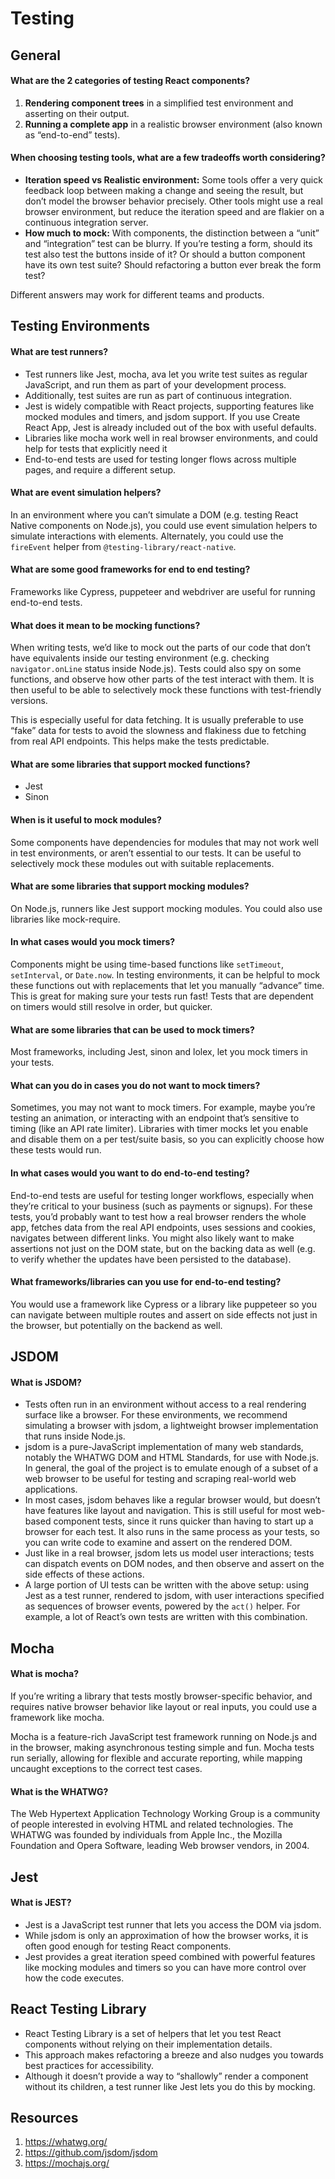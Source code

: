 # Testing

## General 

#### What are the 2 categories of testing React components?

1. **Rendering component trees** in a simplified test environment and asserting on their output.
2. **Running a complete app** in a realistic browser environment (also known as “end-to-end” tests).

#### When choosing testing tools, what are a few tradeoffs worth considering?

- **Iteration speed vs Realistic environment:** Some tools offer a very quick feedback loop between making a change and seeing the result, but don’t model the browser behavior precisely. Other tools might use a real browser environment, but reduce the iteration speed and are flakier on a continuous integration server.
- **How much to mock:** With components, the distinction between a “unit” and “integration” test can be blurry. If you’re testing a form, should its test also test the buttons inside of it? Or should a button component have its own test suite? Should refactoring a button ever break the form test?

Different answers may work for different teams and products.

## Testing Environments

#### What are test runners?

- Test runners like Jest, mocha, ava let you write test suites as regular JavaScript, and run them as part of your development process. 
- Additionally, test suites are run as part of continuous integration.
- Jest is widely compatible with React projects, supporting features like mocked modules and timers, and jsdom support. If you use Create React App, Jest is already included out of the box with useful defaults.
- Libraries like mocha work well in real browser environments, and could help for tests that explicitly need it
- End-to-end tests are used for testing longer flows across multiple pages, and require a different setup.

#### What are event simulation helpers?

In an environment where you can’t simulate a DOM (e.g. testing React Native components on Node.js), you could use event simulation helpers to simulate interactions with elements. Alternately, you could use the `fireEvent` helper from `@testing-library/react-native`.

#### What are some good frameworks for end to end testing?

Frameworks like Cypress, puppeteer and webdriver are useful for running end-to-end tests.

#### What does it mean to be mocking functions?

When writing tests, we’d like to mock out the parts of our code that don’t have equivalents inside our testing environment (e.g. checking `navigator.onLine` status inside Node.js). Tests could also spy on some functions, and observe how other parts of the test interact with them. It is then useful to be able to selectively mock these functions with test-friendly versions.

This is especially useful for data fetching. It is usually preferable to use “fake” data for tests to avoid the slowness and flakiness due to fetching from real API endpoints. This helps make the tests predictable. 

#### What are some libraries that support mocked functions?

- Jest
- Sinon

#### When is it useful to mock modules?

Some components have dependencies for modules that may not work well in test environments, or aren’t essential to our tests. It can be useful to selectively mock these modules out with suitable replacements. 

#### What are some libraries that support mocking modules?

On Node.js, runners like Jest support mocking modules. You could also use libraries like mock-require.

#### In what cases would you mock timers?

Components might be using time-based functions like `setTimeout`, `setInterval`, or `Date.now`. In testing environments, it can be helpful to mock these functions out with replacements that let you manually “advance” time. This is great for making sure your tests run fast! Tests that are dependent on timers would still resolve in order, but quicker. 

#### What are some libraries that can be used to mock timers?

Most frameworks, including Jest, sinon and lolex, let you mock timers in your tests.

#### What can you do in cases you do not want to mock timers?

Sometimes, you may not want to mock timers. For example, maybe you’re testing an animation, or interacting with an endpoint that’s sensitive to timing (like an API rate limiter). Libraries with timer mocks let you enable and disable them on a per test/suite basis, so you can explicitly choose how these tests would run.

#### In what cases would you want to do end-to-end testing?

End-to-end tests are useful for testing longer workflows, especially when they’re critical to your business (such as payments or signups). For these tests, you’d probably want to test how a real browser renders the whole app, fetches data from the real API endpoints, uses sessions and cookies, navigates between different links. You might also likely want to make assertions not just on the DOM state, but on the backing data as well (e.g. to verify whether the updates have been persisted to the database).

#### What frameworks/libraries can you use for end-to-end testing?

You would use a framework like Cypress or a library like puppeteer so you can navigate between multiple routes and assert on side effects not just in the browser, but potentially on the backend as well.

## JSDOM

#### What is JSDOM? 

- Tests often run in an environment without access to a real rendering surface like a browser. For these environments, we recommend simulating a browser with jsdom, a lightweight browser implementation that runs inside Node.js.
- jsdom is a pure-JavaScript implementation of many web standards, notably the WHATWG DOM and HTML Standards, for use with Node.js. In general, the goal of the project is to emulate enough of a subset of a web browser to be useful for testing and scraping real-world web applications.
- In most cases, jsdom behaves like a regular browser would, but doesn’t have features like layout and navigation. This is still useful for most web-based component tests, since it runs quicker than having to start up a browser for each test. It also runs in the same process as your tests, so you can write code to examine and assert on the rendered DOM.
- Just like in a real browser, jsdom lets us model user interactions; tests can dispatch events on DOM nodes, and then observe and assert on the side effects of these actions.
- A large portion of UI tests can be written with the above setup: using Jest as a test runner, rendered to jsdom, with user interactions specified as sequences of browser events, powered by the `act()` helper. For example, a lot of React’s own tests are written with this combination.

## Mocha

#### What is mocha? 

If you’re writing a library that tests mostly browser-specific behavior, and requires native browser behavior like layout or real inputs, you could use a framework like mocha.

Mocha is a feature-rich JavaScript test framework running on Node.js and in the browser, making asynchronous testing simple and fun. Mocha tests run serially, allowing for flexible and accurate reporting, while mapping uncaught exceptions to the correct test cases.

#### What is the WHATWG? 

The Web Hypertext Application Technology Working Group is a community of people interested in evolving HTML and related technologies. The WHATWG was founded by individuals from Apple Inc., the Mozilla Foundation and Opera Software, leading Web browser vendors, in 2004. 

## Jest

#### What is JEST? 

- Jest is a JavaScript test runner that lets you access the DOM via jsdom. 
- While jsdom is only an approximation of how the browser works, it is often good enough for testing React components.
- Jest provides a great iteration speed combined with powerful features like mocking modules and timers so you can have more control over how the code executes.

## React Testing Library

- React Testing Library is a set of helpers that let you test React components without relying on their implementation details. 
- This approach makes refactoring a breeze and also nudges you towards best practices for accessibility. 
- Although it doesn’t provide a way to “shallowly” render a component without its children, a test runner like Jest lets you do this by mocking.

## Resources
1. https://whatwg.org/
2. https://github.com/jsdom/jsdom
3. https://mochajs.org/
